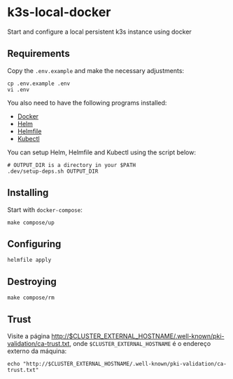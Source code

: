 # k3s-local-docker

Start and configure a local persistent k3s instance using docker

## Requirements

Copy the `.env.example` and make the necessary adjustments:

```shell
cp .env.example .env
vi .env
```

You also need to have the following programs installed:

- [Docker](https://www.docker.com/)
- [Helm](https://helm.sh/)
- [Helmfile](https://github.com/helmfile/helmfile)
- [Kubectl](https://kubernetes.io/docs/tasks/tools/)

You can setup Helm, Helmfile and Kubectl using the script below:

```shell
# OUTPUT_DIR is a directory in your $PATH
.dev/setup-deps.sh OUTPUT_DIR
```

## Installing

Start with `docker-compose`:

```shell
make compose/up
```

## Configuring

```shell
helmfile apply
```

## Destroying

```shell
make compose/rm
```

## Trust

Visite a página <http://$CLUSTER_EXTERNAL_HOSTNAME/.well-known/pki-validation/ca-trust.txt>, onde `$CLUSTER_EXTERNAL_HOSTNAME` é o
endereço externo da máquina:

```shell
echo "http://$CLUSTER_EXTERNAL_HOSTNAME/.well-known/pki-validation/ca-trust.txt" 
```
